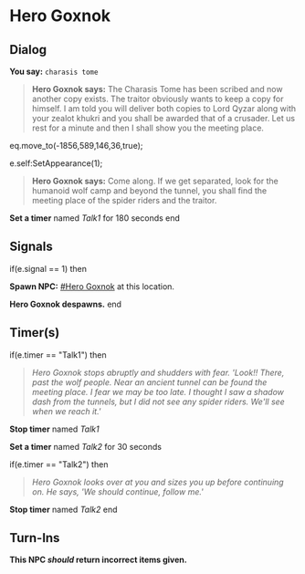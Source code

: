 # Hero Goxnok



## Dialog

**You say:** `charasis tome`



>**Hero Goxnok says:** The Charasis Tome has been scribed and now another copy exists. The traitor obviously wants to keep a copy for himself. I am told you will deliver both copies to Lord Qyzar along with your zealot khukri and you shall be awarded that of a crusader. Let us rest for a minute and then I shall show you the meeting place.


eq.move_to(-1856,589,146,36,true);


e.self:SetAppearance(1);


>**Hero Goxnok says:** Come along. If we get separated, look for the humanoid wolf camp and beyond the tunnel, you shall find the meeting place of the spider riders and the traitor.


**Set a timer** named *Talk1* for 180 seconds
end



## Signals

if(e.signal == 1) then


**Spawn NPC:**  [\#Hero Goxnok](/npc/84401) at this location.


**Hero Goxnok despawns.**
end



## Timer(s)

if(e.timer == "Talk1") then


>*Hero Goxnok stops abruptly and shudders with fear. 'Look!! There, past the wolf people. Near an ancient tunnel can be found the meeting place. I fear we may be too late. I thought I saw a shadow dash from the tunnels, but I did not see any spider riders. We'll see when we reach it.'*


**Stop timer** named *Talk1*


**Set a timer** named *Talk2* for 30 seconds

if(e.timer == "Talk2") then


>*Hero Goxnok looks over at you and sizes you up before continuing on. He says, 'We should continue, follow me.'*


**Stop timer** named *Talk2*
end



## Turn-Ins



**This NPC *should* return incorrect items given.**






